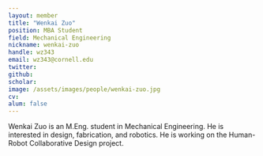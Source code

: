 ```yaml
---
layout: member
title: "Wenkai Zuo"
position: MBA Student
field: Mechanical Engineering
nickname: wenkai-zuo
handle: wz343
email: wz343@cornell.edu
twitter:
github:
scholar:
image: /assets/images/people/wenkai-zuo.jpg
cv:
alum: false
---
```

Wenkai Zuo is an M.Eng. student in Mechanical Engineering. He is interested in design, fabrication, and robotics. He is working on the Human-Robot Collaborative Design project.
